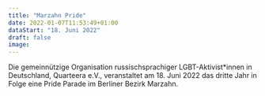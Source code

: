 ```yaml
---
title: "Marzahn Pride"
date: 2022-01-07T11:53:49+01:00
dataStart: "18. Juni 2022"
draft: false
image:
---
```


Die gemeinnützige Organisation russischsprachiger LGBT-Aktivist*innen in Deutschland, Quarteera e.V., veranstaltet am 18. Juni 2022 das dritte Jahr in Folge eine Pride Parade im Berliner Bezirk Marzahn.
